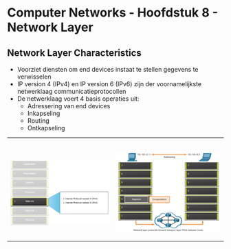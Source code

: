 # Computer Networks - Hoofdstuk 8 - Network Layer

## Network Layer Characteristics

- Voorziet diensten om end devices instaat te stellen gegevens te verwisselen
- IP version 4 (IPv4) en IP version 6 (IPv6) zijn der voornamelijkste netwerklaag communicatieprotocollen
- De netwerklaag voert 4 basis operaties uit:
    - Adressering van end devices
    - Inkapseling
    - Routing
    - Ontkapseling

<table>
<td>
<br>
<p align='center'><img src='src/netwerklaag_overzicht.png' alt='' width='100%'></p>


</td>
<td>
<br>
<p align='center'><img src='src/netwerklaag_overzicht_details.png' alt='' width='100%'></p>


</td>
</table>

